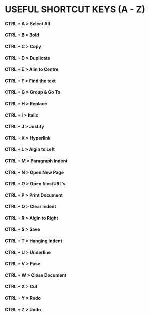 # USEFUL **SHORTCUT** KEYS (A - Z)

#### CTRL + A > Select All
#### CTRL + B > Bold
#### CTRL + C > Copy
#### CTRL + D > Duplicate
#### CTRL + E > Alin to Centre
#### CTRL + F > Find the text
#### CTRL + G > Group & Go To
#### CTRL + H > Replace
#### CTRL + I > Italic
#### CTRL + J > Justify
#### CTRL + K > Hyperlink
#### CTRL + L > Algin to Left
#### CTRL + M > Paragraph Indent
#### CTRL + N > Open New Page
#### CTRL + O > Open files/URL's
#### CTRL + P > Print Document
#### CTRL + Q > Clear Indent
#### CTRL + R > Algin to Right
#### CTRL + S > Save
#### CTRL + T > Hanging Indent
#### CTRL + U > Underline
#### CTRL + V > Pase
#### CTRL + W > Close Document
#### CTRL + X > Cut
#### CTRL + Y > Redo
#### CTRL + Z > Undo
